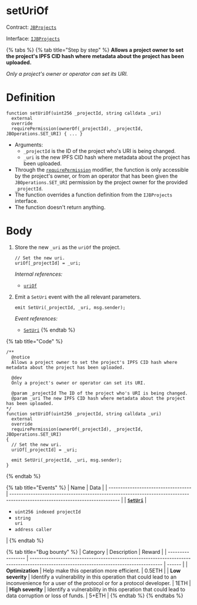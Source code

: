 # setUriOf

Contract: [`JBProjects`](../)

Interface: [`IJBProjects`](../../../interfaces/ijbprojects.md)

{% tabs %}
{% tab title="Step by step" %}
**Allows a project owner to set the project's IPFS CID hash where metadata about the project has been uploaded.**

_Only a project's owner or operator can set its URI._

# Definition

```solidity
function setUriOf(uint256 _projectId, string calldata _uri)
  external
  override
  requirePermission(ownerOf(_projectId), _projectId, JBOperations.SET_URI) { ... }
```

* Arguments:
  * `_projectId` is the ID of the project who's URI is being changed.
  * `_uri` is the new IPFS CID hash where metadata about the project has been uploaded.
* Through the [`requirePermission`](../../or-abstract/jboperatable/modifiers/requirepermission.md) modifier, the function is only accessible by the project's owner, or from an operator that has been given the `JBOperations.SET_URI` permission by the project owner for the provided `_projectId`.
* The function overrides a function definition from the `IJBProjects` interface.
* The function doesn't return anything.

# Body 

1. Store the new `_uri` as the `uriOf` the project.

   ```solidity
   // Set the new uri.
   uriOf[_projectId] = _uri;
   ```

   _Internal references:_

   * [`uriOf`](../properties/uriof.md)
2. Emit a `SetUri` event with the all relevant parameters.

   ```solidity
   emit SetUri(_projectId, _uri, msg.sender);
   ```

   _Event references:_

   * [`SetUri`](../events/seturi.md)
{% endtab %}

{% tab title="Code" %}
```solidity
/**
  @notice 
  Allows a project owner to set the project's IPFS CID hash where metadata about the project has been uploaded.

  @dev 
  Only a project's owner or operator can set its URI.

  @param _projectId The ID of the project who's URI is being changed.
  @param _uri The new IPFS CID hash where metadata about the project has been uploaded.
*/
function setUriOf(uint256 _projectId, string calldata _uri)
  external
  override
  requirePermission(ownerOf(_projectId), _projectId, JBOperations.SET_URI)
{
  // Set the new uri.
  uriOf[_projectId] = _uri;

  emit SetUri(_projectId, _uri, msg.sender);
}
```
{% endtab %}

{% tab title="Events" %}
| Name                                | Data                                                                                                                         |
| ----------------------------------- | ---------------------------------------------------------------------------------------------------------------------------- |
| [**`SetUri`**](../events/seturi.md) | <ul><li><code>uint256 indexed projectId</code></li><li><code>string uri</code></li><li><code>address caller</code></li></ul> |
{% endtab %}

{% tab title="Bug bounty" %}
| Category          | Description                                                                                                                            | Reward |
| ----------------- | -------------------------------------------------------------------------------------------------------------------------------------- | ------ |
| **Optimization**  | Help make this operation more efficient.                                                                                               | 0.5ETH |
| **Low severity**  | Identify a vulnerability in this operation that could lead to an inconvenience for a user of the protocol or for a protocol developer. | 1ETH   |
| **High severity** | Identify a vulnerability in this operation that could lead to data corruption or loss of funds.                                        | 5+ETH  |
{% endtab %}
{% endtabs %}
